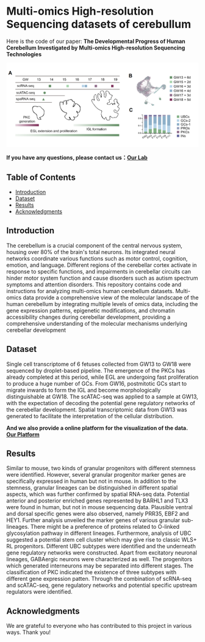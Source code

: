 #  Multi-omics High-resolution Sequencing datasets of cerebullum

Here is the code of our paper: **The Developmental Progress of Human Cerebellum Investigated by Multi-omics High-resolution Sequencing Technologies**

![breif view of our paper](./picture1/picture1_00.png)


**If you have any questions, please contact us：**[**Our Lab**](http://english.genetics.cas.cn/people/faculty/index_20424.html?json=http://sourcedb.genetics.cas.cn/yw/people/peop/faculty/200907/t20090721_2130952.json)



## Table of Contents
- [Introduction](#introduction)
- [Dataset](#dataset)
- [Results](#results)
- [Acknowledgments](#acknowledgments)

## Introduction

The cerebellum is a crucial component of the central nervous system, housing over 80% of the brain's total neurons. Its integrated neural networks coordinate various functions such as motor control, cognition, emotion, and language. Different regions of the cerebellar cortex activate in response to specific functions, and impairments in cerebellar circuits can hinder motor system function and cause disorders such as autism spectrum symptoms and attention disorders. This repository contains code and instructions for analyzing multi-omics human cerebellum datasets. Multi-omics data provide a comprehensive view of the molecular landscape of the human cerebellum by integrating multiple levels of omics data, including the gene expression patterns, epigenetic modifications, and chromatin accessibility changes during cerebellar development, providing a comprehensive understanding of the molecular mechanisms underlying cerebellar development

## Dataset
Single cell transcriptome of 6 fetuses collected from GW13 to GW18 were sequenced by droplet-based pipeline. The emergence of the PKCs has already completed at this period, while EGL are undergoing fast proliferation to produce a huge number of GCs. From GW16, postmitotic GCs start to migrate inwards to form the IGL and become morphologically distinguishable at GW18. The scATAC-seq was applied to a sample at GW13, with the expectation of decoding the potential gene regulatory networks of the cerebellar development. Spatial transcriptomic data from GW13 was generated to facilitate the interpretation of the cellular distribution.

**And we also provide a online platform for the visualization of the data.** [**Our Platform**](http://sourcedb.genetics.cas.cn/yw/people/peop/faculty/200907/t20090721_2130952.json)

## Results
Similar to mouse, two kinds of granular progenitors with different stemness were identified. However, several granular progenitor marker genes are specifically expressed in human but not in mouse. In addition to the stemness, granular lineages can be distinguished in different spatial aspects, which was further confirmed by spatial RNA-seq data. Potential anterior and posterior enriched genes represented by BARHL1 and TLX3 were found in human, but not in mouse sequencing data. Plausible ventral and dorsal specific genes were also observed, namely PRR35, EBF2 and HEY1. Further analysis unveiled the marker genes of various granular sub-lineages. There might be a preference of proteins related to O-linked glycosylation pathway in different lineages. Furthermore, analysis of UBC suggested a potential stem cell cluster which may give rise to classic WLS+ RL progenitors. Different UBC subtypes were identified and the underneath gene regulatory networks were constructed. Apart from excitatory neuronal lineages, GABAergic neurons were characterized as well. The progenitors which generated interneurons may be separated into different stages. The classification of PKC indicated the existence of three subtypes with different gene expression patten. Through the combination of scRNA-seq and scATAC-seq, gene regulatory networks and potential specific upstream regulators were identified.

## Acknowledgments
We are grateful to everyone who has contributed to this project in various ways. Thank you!


